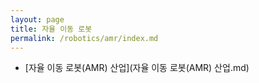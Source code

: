 ```yaml
---
layout: page
title: 자율 이동 로봇
permalink: /robotics/amr/index.md
---
```

- [자율 이동 로봇(AMR) 산업](자율 이동 로봇(AMR) 산업.md)
